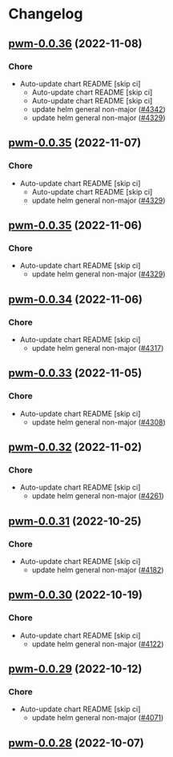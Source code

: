# Changelog



## [pwm-0.0.36](https://github.com/truecharts/charts/compare/pwm-0.0.34...pwm-0.0.36) (2022-11-08)

### Chore

- Auto-update chart README [skip ci]
  - Auto-update chart README [skip ci]
  - Auto-update chart README [skip ci]
  - update helm general non-major ([#4342](https://github.com/truecharts/charts/issues/4342))
  - update helm general non-major ([#4329](https://github.com/truecharts/charts/issues/4329))




## [pwm-0.0.35](https://github.com/truecharts/charts/compare/pwm-0.0.34...pwm-0.0.35) (2022-11-07)

### Chore

- Auto-update chart README [skip ci]
  - Auto-update chart README [skip ci]
  - update helm general non-major ([#4329](https://github.com/truecharts/charts/issues/4329))




## [pwm-0.0.35](https://github.com/truecharts/charts/compare/pwm-0.0.34...pwm-0.0.35) (2022-11-06)

### Chore

- Auto-update chart README [skip ci]
  - update helm general non-major ([#4329](https://github.com/truecharts/charts/issues/4329))




## [pwm-0.0.34](https://github.com/truecharts/charts/compare/pwm-0.0.33...pwm-0.0.34) (2022-11-06)

### Chore

- Auto-update chart README [skip ci]
  - update helm general non-major ([#4317](https://github.com/truecharts/charts/issues/4317))




## [pwm-0.0.33](https://github.com/truecharts/charts/compare/pwm-0.0.32...pwm-0.0.33) (2022-11-05)

### Chore

- Auto-update chart README [skip ci]
  - update helm general non-major ([#4308](https://github.com/truecharts/charts/issues/4308))




## [pwm-0.0.32](https://github.com/truecharts/charts/compare/pwm-0.0.31...pwm-0.0.32) (2022-11-02)

### Chore

- Auto-update chart README [skip ci]
  - update helm general non-major ([#4261](https://github.com/truecharts/charts/issues/4261))




## [pwm-0.0.31](https://github.com/truecharts/charts/compare/pwm-0.0.30...pwm-0.0.31) (2022-10-25)

### Chore

- Auto-update chart README [skip ci]
  - update helm general non-major ([#4182](https://github.com/truecharts/charts/issues/4182))




## [pwm-0.0.30](https://github.com/truecharts/charts/compare/pwm-0.0.29...pwm-0.0.30) (2022-10-19)

### Chore

- Auto-update chart README [skip ci]
  - update helm general non-major ([#4122](https://github.com/truecharts/charts/issues/4122))




## [pwm-0.0.29](https://github.com/truecharts/charts/compare/pwm-0.0.28...pwm-0.0.29) (2022-10-12)

### Chore

- Auto-update chart README [skip ci]
  - update helm general non-major ([#4071](https://github.com/truecharts/charts/issues/4071))




## [pwm-0.0.28](https://github.com/truecharts/charts/compare/pwm-0.0.27...pwm-0.0.28) (2022-10-07)
